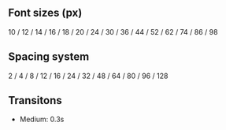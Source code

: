 ## Font sizes (px)
10 / 12 / 14 / 16 / 18 / 20 / 24 / 30 / 36 / 44 / 52 / 62 / 74 / 86 / 98

## Spacing system
2 / 4 / 8 / 12 / 16 / 24 / 32 / 48 / 64 / 80 / 96 / 128

## Transitons

- Medium: 0.3s